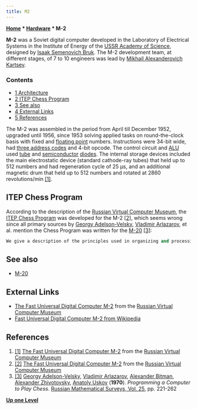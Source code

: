 ```yaml
---
title: M2
---
```

**[Home](Home "Home") \* [Hardware](Hardware "Hardware") \* M-2**


**M-2** was a Soviet digital computer developed in the Laboratory of Electrical Systems in the Institute of Energy of the [USSR Academy of Science](https://en.wikipedia.org/wiki/Russian_Academy_of_Sciences#USSR_Academy_of_Sciences), designed by [Isaak Semenovich Bruk](http://www.computer-museum.ru/english/galglory_en/Bruk.htm). The M-2 development team, at different stages, of 7 to 10 engineers was lead by [Mikhail Alexanderovich Kartsev](http://www.computer-museum.ru/english/galglory_en/kartsev.htm). 



### Contents


* [1 Architecture](#architecture)
* [2 ITEP Chess Program](#itep-chess-program)
* [3 See also](#see-also)
* [4 External Links](#external-links)
* [5 References](#references)






The M-2 was assembled in the period from April till December 1952, upgraded until 1956, since 1953 solving applied tasks on round-the-clock basis with fixed and [floating point](Float "Float") numbers. Instructions were 34-bit wide, had [three address codes](https://en.wikipedia.org/wiki/Three_address_code) and 4-bit opcode. The control circuit and [ALU](Combinatorial_Logic#ALU "Combinatorial Logic") used [tube](https://en.wikipedia.org/wiki/Vacuum_tube) and [semiconductor](https://en.wikipedia.org/wiki/Semiconductor) [diodes](https://en.wikipedia.org/wiki/Diode). The internal storage devices included the main electrostatic device (standard cathode-ray tubes) that held up to 512 numbers and had regeneration cycle of 25 µs, and an additional magnetic drum that held up to 512 numbers and rotated at 2860 revolutions/min <a id="cite-note-1" href="#cite-ref-1">[1]</a>.



## ITEP Chess Program


According to the description of the [Russian Virtual Computer Museum](Russian_Virtual_Computer_Museum "Russian Virtual Computer Museum"), the [ITEP Chess Program](ITEP_Chess_Program "ITEP Chess Program") was developed for the M-2 <a id="cite-note-2" href="#cite-ref-2">[2]</a>, which seems wrong since all primary sources by [Georgy Adelson-Velsky](Georgy_Adelson-Velsky "Georgy Adelson-Velsky"), [Vladimir Arlazarov](Vladimir_Arlazarov "Vladimir Arlazarov"), et al. mention the Chess Program was written for the [M-20](M-20 "M-20") <a id="cite-note-3" href="#cite-ref-3">[3]</a>:




```C++
We give a description of the principles used in organizing and processing information in the chess programs devised by the authors during the years 1961-6 for the electronic computer M-20. 

```

## See also


* [M-20](M-20 "M-20")


## External Links


* [The Fast Universal Digital Computer M-2](http://www.computer-museum.ru/english/m2.htm) from the [Russian Virtual Computer Museum](Russian_Virtual_Computer_Museum "Russian Virtual Computer Museum")
* [Fast Universal Digital Computer M-2 from Wikipedia](https://en.wikipedia.org/wiki/Fast_Universal_Digital_Computer_M-2)


## References


1. <a id="cite-ref-1" href="#cite-note-1">[1]</a> [The Fast Universal Digital Computer M-2](http://www.computer-museum.ru/english/m2.htm) from the [Russian Virtual Computer Museum](Russian_Virtual_Computer_Museum "Russian Virtual Computer Museum")
2. <a id="cite-ref-2" href="#cite-note-2">[2]</a> [The Fast Universal Digital Computer M-2](http://www.computer-museum.ru/english/m2.htm) from the [Russian Virtual Computer Museum](Russian_Virtual_Computer_Museum "Russian Virtual Computer Museum")
3. <a id="cite-ref-3" href="#cite-note-3">[3]</a> [Georgy Adelson-Velsky](Georgy_Adelson-Velsky "Georgy Adelson-Velsky"), [Vladimir Arlazarov](Vladimir_Arlazarov "Vladimir Arlazarov"), [Alexander Bitman](Alexander_Bitman "Alexander Bitman"), [Alexander Zhivotovsky](Alexander_Zhivotovsky "Alexander Zhivotovsky"), [Anatoly Uskov](Anatoly_Uskov "Anatoly Uskov") (**1970**). *Programming a Computer to Play Chess*. [Russian Mathematical Surveys, Vol. 25](http://iopscience.iop.org/0036-0279/25/2), pp. 221-262

**[Up one Level](Hardware "Hardware")**







 
